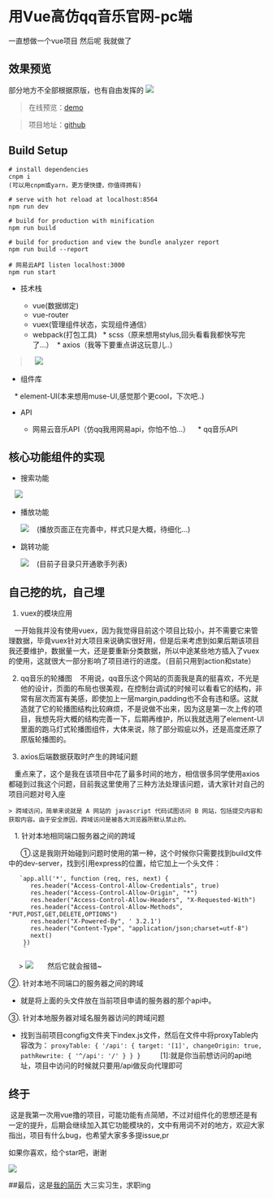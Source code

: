 # 用Vue高仿qq音乐官网-pc端
一直想做一个vue项目 然后呢 我就做了

## 效果预览
部分地方不全部根据原版，也有自由发挥的
![](https://ooo.0o0.ooo/2017/06/14/59413438cfe15.gif)
> 在线预览：[demo](https://github.com/j710328466/vue-qqmusic)

> 项目地址：[github]()

## Build Setup


```
# install dependencies
cnpm i
(可以用cnpm或yarn，更方便快捷，你值得拥有)

# serve with hot reload at localhost:8564
npm run dev

# build for production with minification
npm run build

# build for production and view the bundle analyzer report
npm run build --report

# 网易云API listen localhost:3000
npm run start 

```
 
* 技术栈

  * vue(数据绑定)
  * vue-router
  * vuex(管理组件状态，实现组件通信）
  * webpack(打包工具)
  * scss（原来想用stylus,回头看看我都快写完了...）
  * axios（我等下要重点讲这玩意儿..）
   
   
   
>    ![](https://ooo.0o0.ooo/2017/06/14/59413c23f2495.gif)
    
* 组件库 

    * element-UI(本来想用muse-UI,感觉那个更cool，下次吧..)
    
* API 

    * 网易云音乐API（仿qq我用网易api，你怕不怕...）
    * qq音乐API

## 核心功能组件的实现

* 搜索功能

    ![](https://ooo.0o0.ooo/2017/06/14/594135198d975.gif)

* 播放功能

    ![](https://ooo.0o0.ooo/2017/06/14/5941364de751e.gif)
    (播放页面正在完善中，样式只是大概，待细化...)

* 跳转功能
    
    ![](https://ooo.0o0.ooo/2017/06/14/5941312c7e08a.gif)
    (目前子目录只开通歌手列表)


## 自己挖的坑，自己埋

1.  vuex的模块应用

    一开始我并没有使用vuex，因为我觉得目前这个项目比较小，并不需要它来管理数据，毕竟vuex针对大项目来说确实很好用，但是后来考虑到如果后期该项目我还要维护，数据量一大，还是要重新分类数据，所以中途某些地方插入了vuex的使用，这就很大一部分影响了项目进行的进度。（目前只用到action和state）

2. qq音乐的轮播图
    不用说，qq音乐这个网站的页面我是真的挺喜欢，不光是他的设计，页面的布局也很美观，在控制台调试的时候可以看看它的结构，非常有层次而富有美感，即使加上一层margin,padding也不会有违和感。这就造就了它的轮播图结构比较麻烦，不是说做不出来，因为这是第一次上传的项目，我想先将大概的结构完善一下，后期再维护，所以我就选用了element-UI里面的跑马灯式轮播图组件，大体来说，除了部分瑕疵以外，还是高度还原了原版轮播图的。

3. axios后端数据获取时产生的跨域问题

    重点来了，这个是我在该项目中花了最多时间的地方，相信很多同学使用axios都碰到过我这个问题，目前我这里使用了三种方法处理该问题，请大家针对自己的项目问题对号入座
    
    > 跨域访问，简单来说就是 A 网站的 javascript 代码试图访问 B 网站，包括提交内容和获取内容。由于安全原因，跨域访问是被各大浏览器所默认禁止的。
    
    1. 针对本地相同端口服务器之间的跨域
    
       ①.这是我刚开始碰到问题时使用的第一种，这个时候你只需要找到build文件中的dev-server，找到引用express的位置，给它加上一个头文件：
 
       `app.all('*', function (req, res, next) {
          res.header("Access-Control-Allow-Credentials", true)
          res.header("Access-Control-Allow-Origin", "*")
          res.header("Access-Control-Allow-Headers", "X-Requested-With")
          res.header("Access-Control-Allow-Methods", "PUT,POST,GET,DELETE,OPTIONS")
          res.header("X-Powered-By", ' 3.2.1')
          res.header("Content-Type", "application/json;charset=utf-8")
          next()
        })
        `
        
      > ![](https://ooo.0o0.ooo/2017/06/14/594140894d162.jpg)
       然后它就会报错~
       
②. 针对本地不同端口的服务器之间的跨域
     
*  就是将上面的头文件放在当前项目申请的服务器的那个api中。
        
③. 针对本地服务器对域名服务器访问的跨域问题
        
*  找到当前项目congfig文件夹下index.js文件，然后在文件中将proxyTable内容改为：
   `proxyTable: {
      '/api': {
      target: '[1]',
      changeOrigin: true,
      pathRewrite: {
      '^/api': '/'
      }
     }
    }
    `
        [1]:就是你当前想访问的api地址，项目中访问的时候就只要用/api做反向代理即可
        
## 终于

  这是我第一次用vue撸的项目，可能功能有点简陋，不过对组件化的思想还是有一定的提升，后期会继续加入其它功能模块的，文中有用词不对的地方，欢迎大家指出，项目有什么bug，也希望大家多多提issue,pr
 
 如果你喜欢，给个star吧，谢谢
 
 ![](https://ooo.0o0.ooo/2017/06/14/594148dc7c4f1.gif)
 
##最后，这是[我的简历]() 大三实习生，求职ing
